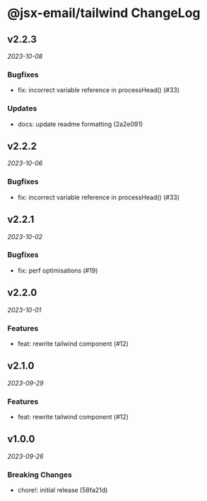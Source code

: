 # @jsx-email/tailwind ChangeLog

## v2.2.3

_2023-10-08_

### Bugfixes

- fix: incorrect variable reference in processHead() (#33)

### Updates

- docs: update readme formatting (2a2e091)

## v2.2.2

_2023-10-06_

### Bugfixes

- fix: incorrect variable reference in processHead() (#33)

## v2.2.1

_2023-10-02_

### Bugfixes

- fix: perf optimisations (#19)

## v2.2.0

_2023-10-01_

### Features

- feat: rewrite tailwind component (#12)

## v2.1.0

_2023-09-29_

### Features

- feat: rewrite tailwind component (#12)

## v1.0.0

_2023-09-26_

### Breaking Changes

- chore!: initial release (58fa21d)